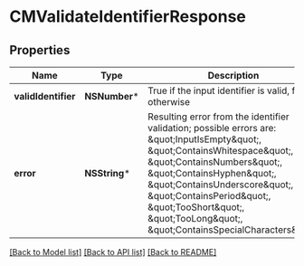 # CMValidateIdentifierResponse

## Properties
Name | Type | Description | Notes
------------ | ------------- | ------------- | -------------
**validIdentifier** | **NSNumber*** | True if the input identifier is valid, false otherwise | [optional] 
**error** | **NSString*** | Resulting error from the identifier validation; possible errors are: \&quot;InputIsEmpty\&quot;, \&quot;ContainsWhitespace\&quot;, \&quot;ContainsNumbers\&quot;, \&quot;ContainsHyphen\&quot;, \&quot;ContainsUnderscore\&quot;, \&quot;ContainsPeriod\&quot;, \&quot;TooShort\&quot;, \&quot;TooLong\&quot;, \&quot;ContainsSpecialCharacters\&quot; | [optional] 

[[Back to Model list]](../README.md#documentation-for-models) [[Back to API list]](../README.md#documentation-for-api-endpoints) [[Back to README]](../README.md)


